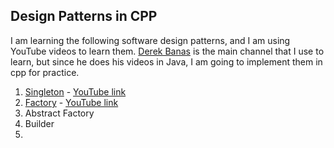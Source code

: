 ## Design Patterns in CPP
I am learning the following software design patterns, and I am using YouTube videos to learn them. [Derek Banas](https://www.youtube.com/@derekbanas) is the main channel that I use to learn, but since he does his videos in Java, I am going to implement them in cpp for practice.

1. [Singleton](https://github.com/divamkumar/design-patterns-in-cpp/tree/master/src/singleton_pattern) - [YouTube link](https://www.youtube.com/watch?v=NZaXM67fxbs)
2. [Factory](https://github.com/divamkumar/design-patterns-in-cpp/tree/master/src/factory_pattern) - [YouTube link](https://www.youtube.com/watch?v=ub0DXaeV6hA)
3. Abstract Factory
4. Builder
5. 

